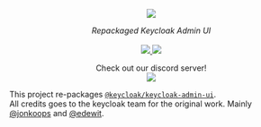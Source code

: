 <p align="center">
    <img src="https://github.com/user-attachments/assets/a6aaebbd-8f59-474d-9827-c282f4527aca">  
</p>
<p align="center">
    <i>Repackaged Keycloak Admin UI</i>
    <br>
    <br>
    <a href="https://github.com/keycloakify/keycloak-admin-ui/actions">
      <img src="https://github.com/keycloakify/keycloak-admin-ui/actions/workflows/ci.yaml/badge.svg?branch=main">
    </a>
    <a href="https://www.npmjs.com/package/@keycloakify/keycloak-admin-ui/v/26.0.2-rc.0">
      <img src="https://img.shields.io/npm/dm/@keycloakify/keycloak-admin-ui">
    </a>
    <p align="center">
      Check out our discord server!<br/>
      <a href="https://discord.gg/mJdYJSdcm4">
        <img src="https://dcbadge.limes.pink/api/server/kYFZG7fQmn"/>
      </a>
    </p>
</p>

This project re-packages [`@keycloak/keycloak-admin-ui`](https://www.npmjs.com/package/@keycloak/keycloak-admin-ui).  
All credits goes to the keycloak team for the original work. Mainly [@jonkoops](https://github.com/jonkoops) and [@edewit](https://github.com/edewit).
